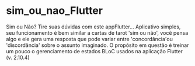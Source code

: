 # sim_ou_nao_Flutter
Sim ou Não? Tire suas dúvidas com este appFlutter...
Aplicativo simples, seu funcionamento é bem similar a cartas de tarot 'sim ou não', você pensa algo e ele gera uma resposta que pode variar entre 'concordância'ou 'discordância' sobre o assunto imaginado. O propósito em questão é treinar um pouco o gerenciamento de estados BLoC usados na aplicação Flutter (v. 2.10.4)
